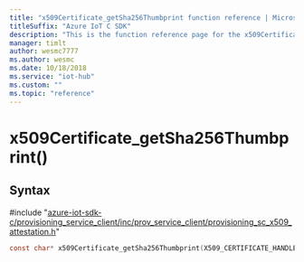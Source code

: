 ```yaml
---                             
title: "x509Certificate_getSha256Thumbprint function reference | Microsoft Docs" 
titleSuffix: "Azure IoT C SDK"            
description: "This is the function reference page for the x509Certificate_getSha256Thumbprint() function in the Azure IoT C SDK. This SDK is used with Azure IoT Hub and Azure IoT Hub Device Provisioning Service"            
manager: timlt                 
author: wesmc7777              
ms.author: wesmc               
ms.date: 10/18/2018                    
ms.service: "iot-hub"             
ms.custom: ""                
ms.topic: "reference"        
---                            
```


# x509Certificate_getSha256Thumbprint()

## Syntax

\#include "[azure-iot-sdk-c/provisioning_service_client/inc/prov_service_client/provisioning_sc_x509_attestation.h](../provisioning-sc-x509-attestation-h.md)"  
```C
const char* x509Certificate_getSha256Thumbprint(X509_CERTIFICATE_HANDLE  C2);
```

